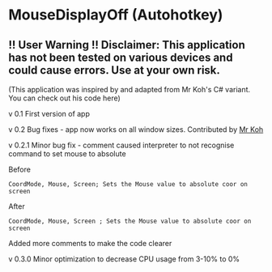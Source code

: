# MouseDisplayOff (Autohotkey)
## !! User Warning !! Disclaimer: This application has not been tested on various devices and could cause errors. Use at your own risk.
(This application was inspired by and adapted from Mr Koh's C# variant. You can check out his code here)

v 0.1
First version of app

v 0.2
Bug fixes - app now works on all window sizes. Contributed by [Mr Koh](https://github.com/Kennethkcpdhs)

v 0.2.1
Minor bug fix - comment caused interpreter to not recognise command to set mouse to absolute

  Before
  
  ` CoordMode, Mouse, Screen; Sets the Mouse value to absolute coor on screen `
  
  After
  
  ` CoordMode, Mouse, Screen ; Sets the Mouse value to absolute coor on screen `
  
Added more comments to make the code clearer

v 0.3.0
Minor optimization to decrease CPU usage from 3-10% to 0%

